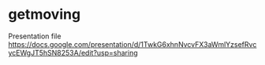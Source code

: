 # getmoving

Presentation file
https://docs.google.com/presentation/d/1TwkG6xhnNvcvFX3aWmlYzsefRvcycEWgJT5hSN8253A/edit?usp=sharing

